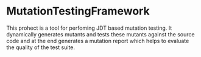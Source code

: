 # MutationTestingFramework

This prohect is a tool for perfoming JDT based mutation testing.
It dynamically generates mutants and tests these mutants against the source code and at the end generates a mutation report which helps to evaluate the quality of the test suite.
